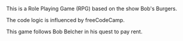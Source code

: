 This is a Role Playing Game (RPG) based on the show Bob's Burgers.

The code logic is influenced by freeCodeCamp.

This game follows Bob Belcher in his quest to pay rent.